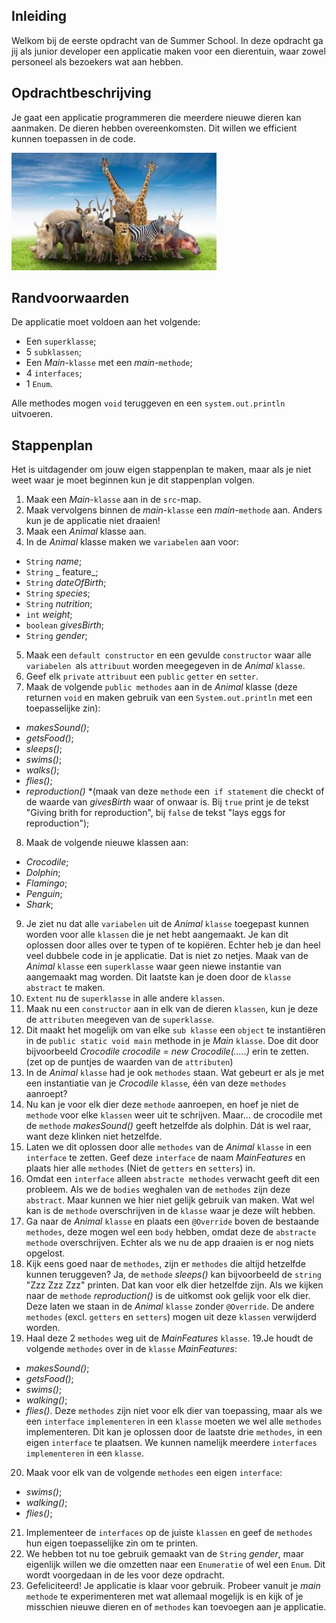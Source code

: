 
## Inleiding

Welkom bij de eerste opdracht van de Summer School. In deze opdracht ga jij als junior developer een applicatie maken voor een dierentuin, waar zowel personeel als bezoekers wat aan hebben.

## Opdrachtbeschrijving

Je gaat een applicatie programmeren die meerdere nieuwe dieren kan aanmaken. De dieren hebben overeenkomsten. Dit willen we efficient kunnen toepassen in de code.

![Dierentuin!](./uploads/dieren.JPG)

## Randvoorwaarden

De applicatie moet voldoen aan het volgende:

- Een `superklasse`;
- 5 `subklassen`;
- Een _Main_-`klasse` met een _main_-`methode`;
- 4 `interfaces`;
- 1 `Enum`.

Alle methodes mogen `void` teruggeven en een `system.out.println` uitvoeren.

## Stappenplan
Het is uitdagender om jouw eigen stappenplan te maken, maar als je niet weet waar je moet beginnen kun je dit stappenplan volgen.
1. Maak een _Main_-`klasse` aan in de `src`-map.
2. Maak vervolgens binnen de _main_-`klasse` een _main_-`methode` aan. Anders kun je de applicatie niet draaien!
3. Maak een _Animal_ klasse aan.
4. In de _Animal_ klasse maken we `variabelen` aan voor:
- `String` _name_;
- `String` _ feature_;
- `String` _dateOfBirth_;
- `String` _species_;
- `String` _nutrition_;
- `int` _weight_;
- `boolean` _givesBirth_;
- `String` _gender_;
5. Maak een `default constructor` en een gevulde `constructor` waar alle `variabelen `als `attribuut` worden meegegeven in de _Animal_ `klasse`.
6. Geef elk `private` `attribuut` een `public` `getter` en `setter`.
7. Maak de volgende `public methodes` aan in de _Animal_ klasse (deze returnen `void` en maken gebruik van een `System.out.println` met een toepasselijke zin):
- _makesSound()_;
- _getsFood()_;
- _sleeps()_;
- _swims()_;
- _walks()_;
- _flies()_;
- _reproduction()_ *(maak van deze `methode` een` if statement` die checkt of de waarde van _givesBirth_ waar of onwaar is. Bij `true` print je de tekst "Giving brith for reproduction", bij `false` de tekst "lays eggs for reproduction");
8. Maak de volgende nieuwe klassen aan:
- _Crocodile_;
- _Dolphin_;
- _Flamingo_;
- _Penguin_;
- _Shark_;
9. Je ziet nu dat alle `variabelen` uit de _Animal_ `klasse` toegepast kunnen worden voor alle `klassen` die je net hebt aangemaakt. Je kan dit oplossen door alles over te typen of te kopiëren. Echter heb je dan heel veel dubbele code in je applicatie. Dat is niet zo netjes. Maak van de _Animal_ `klasse` een `superklasse` waar geen niewe instantie van aangemaakt mag worden. Dit laatste kan je doen door de `klasse` `abstract` te maken.  
10. `Extent` nu de `superklasse` in alle andere `klassen`. 
11. Maak nu een `constructor` aan in elk van de dieren `klassen`, kun je deze de `attributen` meegeven van de `superklasse`.
12. Dit maakt het mogelijk om van elke `sub klasse` een `object` te instantiëren in de `public static void main` methode in je _Main_ `klasse`. Doe dit door bijvoorbeeld _Crocodile crocodile = new Crocodile(.....)_ erin te zetten. (zet op de puntjes de waarden van de `attributen`)
12. In de _Animal_ `klasse` had je ook `methodes` staan. Wat gebeurt er als je met een instantiatie van je _Crocodile_ `klasse`, één van deze `methodes` aanroept?
13. Nu kan je voor elk dier deze `methode` aanroepen, en hoef je niet de `methode` voor elke `klassen` weer uit te schrijven. Maar... de crocodile met de `methode` _makesSound()_ geeft hetzelfde als dolphin. Dát is wel raar, want deze klinken niet hetzelfde.
14. Laten we dit oplossen door alle `methodes` van de _Animal_ `klasse` in een `interface` te zetten. Geef deze `interface` de naam _MainFeatures_ en plaats hier alle `methodes` (Niet de `getters` en `setters`) in.
15. Omdat een `interface` alleen `abstracte methodes` verwacht geeft dit een probleem. Als we de `bodies` weghalen van de `methodes` zijn deze `abstract`. Maar kunnen we hier niet gelijk gebruik van maken. Wat wel kan is de `methode` overschrijven in de `klasse` waar je deze wilt hebben. 
16. Ga naar de _Animal_ `klasse` en plaats een `@Override` boven de bestaande `methodes`, deze mogen wel een `body` hebben, omdat deze de `abstracte methode` overschrijven. Echter als we nu de app draaien is er nog niets opgelost. 
17. Kijk eens goed naar de `methodes`, zijn er `methodes` die altijd hetzelfde kunnen teruggeven? Ja, de `methode` _sleeps()_ kan bijvoorbeeld de `string` "Zzz Zzz Zzz" printen. Dat kan voor elk dier hetzelfde zijn. Als we kijken naar de `methode` _reproduction()_ is de uitkomst ook gelijk voor elk dier. Deze laten we staan in de _Animal_ `klasse` zonder `@Override`. De andere `methodes` (excl. `getters` en `setters`) mogen uit deze `klassen` verwijderd worden. 
18. Haal deze 2 `methodes` weg uit de _MainFeatures_ `klasse`.
19.Je houdt de volgende `methodes` over in de `klasse` _MainFeatures_:
 - _makesSound()_;
 - _getsFood()_;
 - _swims()_;
 - _walking()_;
 - _flies()_.
 Deze `methodes` zijn niet voor elk dier van toepassing, maar als we een `interface` `implementeren` in een `klasse` moeten we wel alle `methodes` implementeren. Dit kan je oplossen door de laatste drie `methodes`, in een eigen `interface` te plaatsen. We kunnen namelijk meerdere `interfaces` `implementeren` in een `klasse`. 
20. Maak voor elk van de volgende `methodes` een eigen `interface`:
 - _swims()_;
 - _walking()_;
 - _flies()_;  
21. Implementeer de `interfaces` op de juiste `klassen` en geef de `methodes` hun eigen toepasselijke zin om te printen.
22. We hebben tot nu toe gebruik gemaakt van de `String` _gender_, maar eigenlijk willen we die omzetten naar een `Enumeratie` of wel een `Enum`. Dit wordt voorgedaan in de les voor deze opdracht.  
23. Gefeliciteerd! Je applicatie is klaar voor gebruik. Probeer vanuit je _main_ `methode` te experimenteren met wat allemaal mogelijk is en kijk of je misschien nieuwe dieren en of `methodes` kan toevoegen aan je applicatie.
